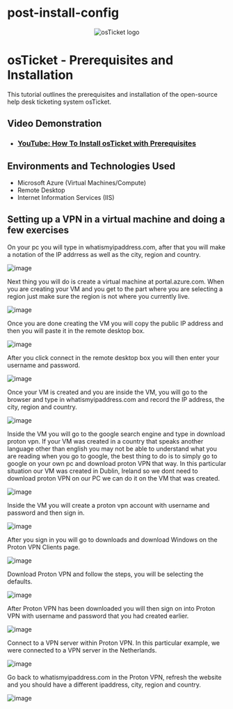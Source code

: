 # post-install-config
<p align="center">
<img src="https://i.imgur.com/Clzj7Xs.png" alt="osTicket logo"/>
</p>

<h1>osTicket - Prerequisites and Installation</h1>
This tutorial outlines the prerequisites and installation of the open-source help desk ticketing system osTicket.<br />


<h2>Video Demonstration</h2>

- ### [YouTube: How To Install osTicket with Prerequisites](https://www.youtube.com)

<h2>Environments and Technologies Used</h2>

- Microsoft Azure (Virtual Machines/Compute)
- Remote Desktop
- Internet Information Services (IIS)





<h2>Setting up a VPN in a virtual machine and doing a few exercises</h2>







  

 
 
 On your pc you will type in whatismyipaddress.com, after that you will make a notation of the IP addrress as well as the city, region and country.
  
  
![image](https://github.com/josgrc711/post-install-config/assets/160549884/e547bb5d-d008-4e6b-81e4-b28b9e8ae826)


Next thing you will do is create a virtual machine at portal.azure.com.  When you are creating your VM and you get to the part where you are selecting
a region just make sure the region is not where you currently live.






![image](https://github.com/josgrc711/post-install-config/assets/160549884/8a918a61-4c7b-46fc-9e42-09a69f6b2444)




Once you are done creating the VM you will copy the public IP address and then you will paste it in the remote desktop box.




![image](https://github.com/josgrc711/post-install-config/assets/160549884/d13c05ba-dc12-46ea-b268-a0679b5020f6)



After you click connect in the remote desktop box you will then enter your username and password.



![image](https://github.com/josgrc711/post-install-config/assets/160549884/d8e7fcc5-6f7e-4471-b7f8-c6d354e7e027)


Once your VM is created and you are inside the VM, you will go to the browser and type in whatismyipaddress.com and
record the IP address, the city, region and country. 



![image](https://github.com/josgrc711/post-install-config/assets/160549884/19d8f7bd-14db-4060-81e5-87fa74999865)


Inside the VM you will go to the google search engine and type in download proton vpn.  If your VM was created in a country
that speaks another language other than english you may not be able to understand what you are reading when you go to google,
the best thing to do is to simply go to google on your own pc and download proton VPN that way.  In this particular situation
our VM was created in Dublin, Ireland so we dont need to download proton VPN on our PC we can do it on the VM that was created.


![image](https://github.com/josgrc711/post-install-config/assets/160549884/95fd1457-81b5-4ae8-8ee8-828312cc0b9c)


Inside the VM you will create a proton vpn account with username and password and then sign in.




![image](https://github.com/josgrc711/post-install-config/assets/160549884/d0cd73c3-3202-4a1b-a902-4f790f447a63)

After you sign in you will go to downloads and download Windows on the Proton VPN Clients page.

![image](https://github.com/josgrc711/post-install-config/assets/160549884/9e05ee35-ebf4-4d6d-aeec-aa57199e19cc)


Download Proton VPN and follow the steps, you will be selecting the defaults.


![image](https://github.com/josgrc711/post-install-config/assets/160549884/abfb829e-a362-4eda-bec2-e4aa21a0b687)

After Proton VPN has been downloaded you will then sign on into Proton VPN with username and password that you
had created earlier.



![image](https://github.com/josgrc711/post-install-config/assets/160549884/72d7c6d7-5d63-4bb3-83d3-7da4e594f983)


Connect to a VPN server within Proton VPN.  In this particular example, we were connected to a VPN server in
the Netherlands.


![image](https://github.com/josgrc711/post-install-config/assets/160549884/f3344fc6-ca00-448c-b82e-0695915821a0)

Go back to whatismyipaddress.com in the Proton VPN, refresh the website and you should have a different ipaddress, city,
region and country.





![image](https://github.com/josgrc711/post-install-config/assets/160549884/c2c142de-b420-4f11-98b8-ea20bc015ff9)








<p>

<p>

</p>
<br />
